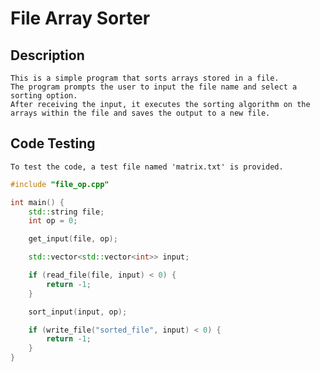 # File Array Sorter

## Description
    This is a simple program that sorts arrays stored in a file.
    The program prompts the user to input the file name and select a sorting option. 
    After receiving the input, it executes the sorting algorithm on the arrays within the file and saves the output to a new file.

## Code Testing
    To test the code, a test file named 'matrix.txt' is provided.

```C++
#include "file_op.cpp"

int main() {
	std::string file;
	int op = 0;

	get_input(file, op);

	std::vector<std::vector<int>> input;

	if (read_file(file, input) < 0) {
		return -1;
	}

	sort_input(input, op);

	if (write_file("sorted_file", input) < 0) {
		return -1;
	}
}
```
